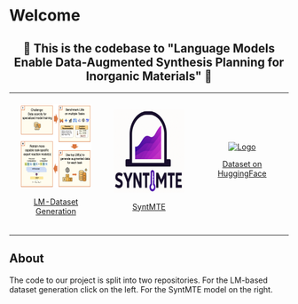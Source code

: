 # Welcome

<div align="center">
  <h2>
    🚀 This is the codebase to "Language Models Enable Data-Augmented
Synthesis Planning for Inorganic Materials" 🤖
  </h2>
  
<table style="border: none; border-collapse: collapse;">
  <tr>
    <td align="center" width="33%" style="border: none; padding: 20px;">
      <a href="https://github.com/janik-j/APIRetroSynthesisFinal" target="_blank">
        <img src="figures/llm_logo.png" alt="Logo" width="170px" height="150px" />
        <p>LM-Dataset Generation</p>
      </a>
    </td>
    <td align="center" width="33%" style="border: none; padding: 20px;">
      <a href="https://github.com/Thorben010/SyntMTE" target="_blank">
        <img src="figures/syntmte_logo.png" alt="Logo" width="170px" height="150px" />
        <p>SyntMTE</p>
      </a>
    </td>
    <td align="center" width="33%" style="border: none; padding: 20px;">
      <a href="https://huggingface.co/datasets/thor1/LLMForge" target="_blank">
        <img src="https://huggingface.co/front/assets/huggingface_logo-noborder.svg" alt="Logo" width="170px" height="150px" />
        <p>Dataset on HuggingFace</p>
      </a>
    </td>
  </tr>
</table>

</div>

## About

The code to our project is split into two repositories. For the LM-based dataset generation click on the left. For the SyntMTE model on the right.
